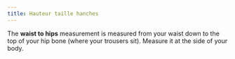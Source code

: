 ```yaml
---
title: Hauteur taille hanches
---
```


The **waist to hips** measurement is measured from your waist down to the top of your hip bone (where your trousers sit). Measure it at the side of your body.
